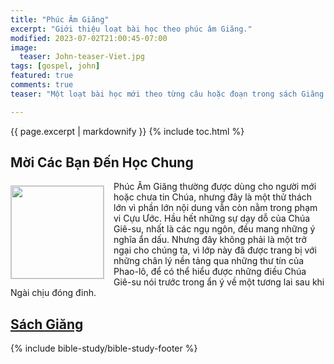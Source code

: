 ```yaml
---
title: "Phúc Âm Giăng"
excerpt: "Giới thiệu loạt bài học theo phúc âm Giăng."
modified: 2023-07-02T21:00:45-07:00
image:
  teaser: John-teaser-Viet.jpg
tags: [gospel, john]
featured: true
comments: true
teaser: "Một loạt bài học mới theo từng câu hoặc đoạn trong sách Giăng."

---
```

{{ page.excerpt | markdownify }}
{% include toc.html %}

## Mời Các Bạn Đến Học Chung
<img alt src="{{ site.url }}/assets/images/John-teaser-Viet.jpg" style="border: 1px solid #cccccc; margin: 7px 15px 0px 0px; max-width: 100%; height: 148px; padding: 0px; float: left;">

Phúc Âm Giăng thường được dùng cho người mới hoặc chưa tin Chúa, nhưng đây là một thử thách lớn vì phần lớn nội dung vẫn còn nằm trong phạm vi Cựu Ước. Hầu hết những sự dạy dỗ của Chúa Giê-su, nhất là các ngụ ngôn, đều mang những ý nghĩa ẩn dấu. Nhưng đây không phải là một trở ngại cho chúng ta, vì lớp này đã được trang bị với những chân lý nền tảng qua những thư tín của Phao-lô, để có thể hiểu được những điều Chúa Giê-su nói trước trong ẩn ý về một tương lai sau khi Ngài chịu đóng đinh.

## <a href="{{ site.url }}/bible-studies-viet/Giang/"><u>Sách Giăng</u></a>

{% include bible-study/bible-study-footer %}

